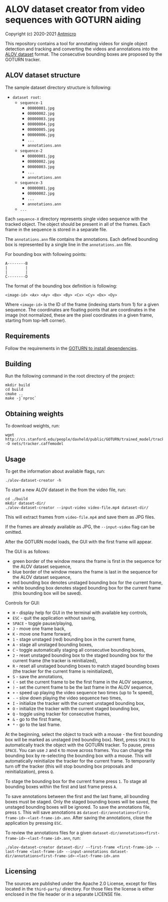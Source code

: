 # ALOV dataset creator from video sequences with GOTURN aiding

Copyright (c) 2020-2021 [Antmicro](https://www.antmicro.com)

This repository contains a tool for annotating videos for single object detection and tracking and converting the videos and annotations into the [ALOV dataset](http://alov300pp.joomlafree.it/dataset-resources.html) format.
The consecutive bounding boxes are proposed by the GOTURN tracker.

## ALOV dataset structure

The sample dataset directory structure is following:

* `dataset root`:
    * `sequence-1`
        * `00000001.jpg`
        * `00000002.jpg`
        * `00000003.jpg`
        * `00000004.jpg`
        * `00000005.jpg`
        * `00000006.jpg`
        * `...`
        * `annotations.ann`
    * `sequence-2`
        * `00000001.jpg`
        * `00000002.jpg`
        * `00000003.jpg`
        * `...`
        * `annotations.ann`
    * `sequence-3`
        * `00000001.jpg`
        * `00000002.jpg`
        * `...`
        * `annotations.ann`
    * `...`

Each `sequence-X` directory represents single video sequence with the tracked object.
The object should be present in all of the frames.
Each frame in the sequence is stored in a separate file.

The `annotations.ann` file contains the annotations.
Each defined bounding box is represented by a single line in the `annotations.ann` file.

For bounding box with following points:

    A--------B
    |        |
    |        |
    C--------D

The format of the bounding box definition is following:

    <image-id> <Ax> <Ay> <Bx> <By> <Cx> <Cy> <Dx> <Dy>

Where `<image-id>` is the ID of the frame (indexing starts from 1) for a given sequence.
The coordinates are floating points that are coordinates in the image (not normalized, these are the pixel coordinates in a given frame, starting from top-left corner).

## Requirements

Follow the requirements in the [GOTURN to install dependencies](https://github.com/davheld/GOTURN#install-dependencies).

## Building

Run the following command in the root directory of the project:

    mkdir build
    cd build
    cmake ..
    make -j`nproc`

## Obtaining weights

To download weights, run:

    wget http://cs.stanford.edu/people/davheld/public/GOTURN/trained_model/tracker.caffemodel -O nets/tracker.caffemodel

## Usage

To get the information about available flags, run:

    ./alov-dataset-creator -h

To start a new ALOV dataset in the from the video file, run:

    cd ./build
    mkdir dataset-dir/
    ./alov-dataset-creator --input-video video-file.mp4 dataset-dir/

This will extract frames from `video-file.mp4` and save them as JPG files.

If the frames are already available as JPG, the `--input-video` flag can be omitted.

After the GOTURN model loads, the GUI with the first frame will appear.

The GUI is as follows:

- green border of the window means the frame is first in the sequence for the ALOV dataset sequence,
- blue border of the window means the frame is last in the sequence for the ALOV dataset sequence,
- red bounding box denotes unstaged bounding box for the current frame,
- white bounding box denotes staged bounding box for the current frame (this bounding box will be saved).

Controls for GUI:

- `H` - display help for GUI in the terminal with available key controls,
- `ESC` - quit the application without saving,
- `SPACE` - toggle pause/playing,
- `J` - move one frame back,
- `K` - move one frame forward,
- `1` - stage unstaged (red) bounding box in the current frame,
- `A` - stage all unstaged bounding boxes,
- `C` - toggle automatically staging all consecutive bounding boxes,
- `2` - reset unstaged bounding box to the staged bounding box for the current frame (the tracker is reinitialzed),
- `R` - reset all unstaged bounding boxes to match staged bounding boxes (the tracker for the current frame is reinitialized),
- `S` - save the annotations,
- `(` - set the current frame to be the first frame in the ALOV sequence,
- `)` - set the current frame to be the last frame in the ALOV sequence,
- `+` - speed up playing the video sequence two times (up to 1x speed),
- `-` - slow down playing the video sequence two times,
- `I` - initialize the tracker with the current unstaged bounding box,
- `O` - initialize the tracker with the current staged bounding box,
- `Q` - toggle using tracker for consecutive frames,
- `&` - go to the first frame,
- `*` - go to the last frame.

At the beginning, select the object to track with a mouse - the first bounding box will be marked as unstaged (red bounding box).
Next, press `SPACE` to automatically track the object with the GOTURN tracker.
To pause, press `SPACE`.
You can use `J` and `K` to move across frames.
You can change the bounding box by re-selecting the bounding box with a mouse.
This will automatically reinitialize the tracker for the current frame.
To temporarily turn off the tracker (this will stop bounding box proposals and reinitialization), press `Q`.

To stage the bounding box for the current frame press `1`.
To stage all bounding boxes within the first and last frame press `A`.

To save annotations between the first and the last frame, all bounding boxes must be staged.
Only the staged bounding boxes will be saved, the unstaged bounding boxes will be ignored.
To save the annotations file, press `S`.
This will save annotations as `dataset-dir/annotations<first-frame-id>-<last-frame-id>.ann`.
After saving the annotations, close the application by pressing `ESC`.

To review the annotations files for a given `dataset-dir/annotations<first-frame-id>-<last-frame-id>.ann`, run:

    ./alov-dataset-creator dataset-dir/ --first-frame <first-frame-id> --last-frame <last-frame-id> --input-annotations dataset-dir/annotations<first-frame-id>-<last-frame-id>.ann

## Licensing

The sources are published under the Apache 2.0 License, except for files located in the `third-party/` directory.
For those files the license is either enclosed in the file header or in a separate LICENSE file.
